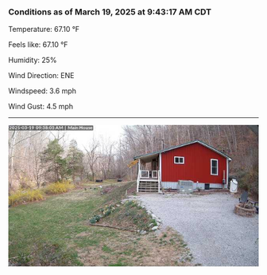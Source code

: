 ### Conditions as of March 19, 2025 at 9:43:17 AM CDT 

Temperature: 67.10 &deg;F

Feels like: 67.10 &deg;F

Humidity: 25%

Wind Direction: ENE

Windspeed: 3.6 mph

Wind Gust: 4.5 mph

---

<img src="./images/latest.jpeg"/>


